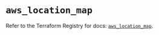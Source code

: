 # `aws_location_map`

Refer to the Terraform Registry for docs: [`aws_location_map`](https://registry.terraform.io/providers/hashicorp/aws/6.9.0/docs/resources/location_map).
